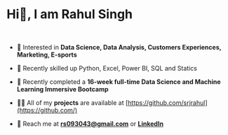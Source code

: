# Hi👋, I am Rahul Singh
<br>


- 👀 Interested in **Data Science, Data Analysis, Customers Experiences, Marketing, E-sports**
 
- 📝 Recently skilled up Python, Excel, Power BI, SQL and Statics 

- 🌱 Recently completed a **16-week full-time Data Science and Machine Learning Immersive Bootcamp**

- 👨‍💻 All of my **projects** are available at [https://github.com/srjrahul](https://github.com/)

- 💬 Reach me at **rs093043@gmail.com** or **[LinkedIn](https://www.linkedin.com/in/rahul-singh-rs120/)**

<br>


<!--***Looking for an opportunity that allows me to give full play to my skills*** -->
<br>
<br>


<!---
srjrahul/srjrahul is a ✨ special ✨ repository because its `README.md` (this file) appears on your GitHub profile.
You can click the Preview link to take a look at your changes.
--->
<br>

<!---![Anurag's GitHub stats](https://github-readme-stats.vercel.app/api?username=srjrahul&show_icons=true)--->

